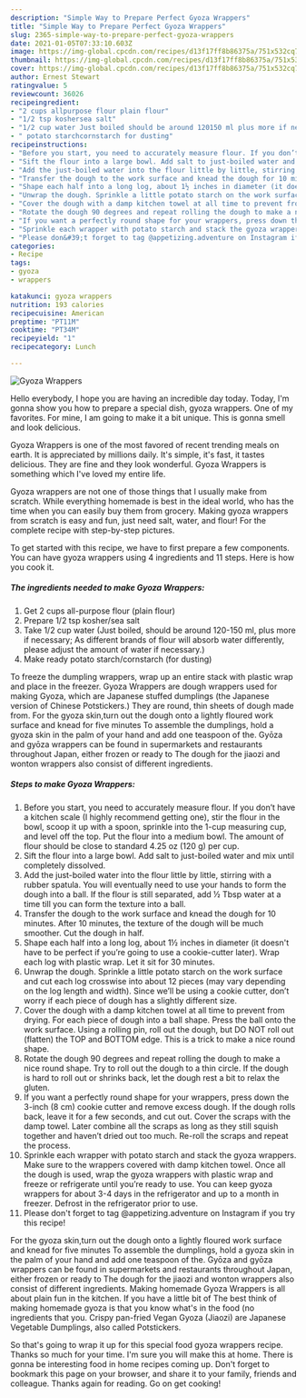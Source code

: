 ```yaml
---
description: "Simple Way to Prepare Perfect Gyoza Wrappers"
title: "Simple Way to Prepare Perfect Gyoza Wrappers"
slug: 2365-simple-way-to-prepare-perfect-gyoza-wrappers
date: 2021-01-05T07:33:10.603Z
image: https://img-global.cpcdn.com/recipes/d13f17ff8b86375a/751x532cq70/gyoza-wrappers-recipe-main-photo.jpg
thumbnail: https://img-global.cpcdn.com/recipes/d13f17ff8b86375a/751x532cq70/gyoza-wrappers-recipe-main-photo.jpg
cover: https://img-global.cpcdn.com/recipes/d13f17ff8b86375a/751x532cq70/gyoza-wrappers-recipe-main-photo.jpg
author: Ernest Stewart
ratingvalue: 5
reviewcount: 36026
recipeingredient:
- "2 cups allpurpose flour plain flour"
- "1/2 tsp koshersea salt"
- "1/2 cup water Just boiled should be around 120150 ml plus more if necessary As different brands of flour will absorb water differently please adjust the amount of water if necessary"
- " potato starchcornstarch for dusting"
recipeinstructions:
- "Before you start, you need to accurately measure flour. If you don’t have a kitchen scale (I highly recommend getting one), stir the flour in the bowl, scoop it up with a spoon, sprinkle into the 1-cup measuring cup, and level off the top. Put the flour into a medium bowl. The amount of flour should be close to standard 4.25 oz (120 g) per cup."
- "Sift the flour into a large bowl. Add salt to just-boiled water and mix until completely dissolved."
- "Add the just-boiled water into the flour little by little, stirring with a rubber spatula. You will eventually need to use your hands to form the dough into a ball. If the flour is still separated, add ½ Tbsp water at a time till you can form the texture into a ball."
- "Transfer the dough to the work surface and knead the dough for 10 minutes. After 10 minutes, the texture of the dough will be much smoother. Cut the dough in half."
- "Shape each half into a long log, about 1½ inches in diameter (it doesn&#39;t have to be perfect if you’re going to use a cookie-cutter later). Wrap each log with plastic wrap. Let it sit for 30 minutes."
- "Unwrap the dough. Sprinkle a little potato starch on the work surface and cut each log crosswise into about 12 pieces (may vary depending on the log length and width). Since we’ll be using a cookie cutter, don’t worry if each piece of dough has a slightly different size."
- "Cover the dough with a damp kitchen towel at all time to prevent from drying. For each piece of dough into a ball shape. Press the ball onto the work surface. Using a rolling pin, roll out the dough, but DO NOT roll out (flatten) the TOP and BOTTOM edge. This is a trick to make a nice round shape."
- "Rotate the dough 90 degrees and repeat rolling the dough to make a nice round shape. Try to roll out the dough to a thin circle. If the dough is hard to roll out or shrinks back, let the dough rest a bit to relax the gluten."
- "If you want a perfectly round shape for your wrappers, press down the 3-inch (8 cm) cookie cutter and remove excess dough. If the dough rolls back, leave it for a few seconds, and cut out. Cover the scraps with the damp towel. Later combine all the scraps as long as they still squish together and haven’t dried out too much. Re-roll the scraps and repeat the process."
- "Sprinkle each wrapper with potato starch and stack the gyoza wrappers. Make sure to the wrappers covered with damp kitchen towel. Once all the dough is used, wrap the gyoza wrappers with plastic wrap and freeze or refrigerate until you’re ready to use. You can keep gyoza wrappers for about 3-4 days in the refrigerator and up to a month in freezer. Defrost in the refrigerator prior to use."
- "Please don&#39;t forget to tag @appetizing.adventure on Instagram if you try this recipe!"
categories:
- Recipe
tags:
- gyoza
- wrappers

katakunci: gyoza wrappers 
nutrition: 193 calories
recipecuisine: American
preptime: "PT11M"
cooktime: "PT34M"
recipeyield: "1"
recipecategory: Lunch

---
```



![Gyoza Wrappers](https://img-global.cpcdn.com/recipes/d13f17ff8b86375a/751x532cq70/gyoza-wrappers-recipe-main-photo.jpg)

Hello everybody, I hope you are having an incredible day today. Today, I'm gonna show you how to prepare a special dish, gyoza wrappers. One of my favorites. For mine, I am going to make it a bit unique. This is gonna smell and look delicious.

Gyoza Wrappers is one of the most favored of recent trending meals on earth. It is appreciated by millions daily. It's simple, it's fast, it tastes delicious. They are fine and they look wonderful. Gyoza Wrappers is something which I've loved my entire life.

Gyoza wrappers are not one of those things that I usually make from scratch. While everything homemade is best in the ideal world, who has the time when you can easily buy them from grocery. Making gyoza wrappers from scratch is easy and fun, just need salt, water, and flour! For the complete recipe with step-by-step pictures.


To get started with this recipe, we have to first prepare a few components. You can have gyoza wrappers using 4 ingredients and 11 steps. Here is how you cook it.

<!--inarticleads1-->

##### The ingredients needed to make Gyoza Wrappers:

1. Get 2 cups all-purpose flour (plain flour)
1. Prepare 1/2 tsp kosher/sea salt
1. Take 1/2 cup water (Just boiled, should be around 120-150 ml, plus more if necessary; As different brands of flour will absorb water differently, please adjust the amount of water if necessary.)
1. Make ready  potato starch/cornstarch (for dusting)


To freeze the dumpling wrappers, wrap up an entire stack with plastic wrap and place in the freezer. Gyoza Wrappers are dough wrappers used for making Gyoza, which are Japanese stuffed dumplings (the Japanese version of Chinese Potstickers.) They are round, thin sheets of dough made from. For the gyoza skin,turn out the dough onto a lightly floured work surface and knead for five minutes To assemble the dumplings, hold a gyoza skin in the palm of your hand and add one teaspoon of the. Gyōza and gyōza wrappers can be found in supermarkets and restaurants throughout Japan, either frozen or ready to The dough for the jiaozi and wonton wrappers also consist of different ingredients. 

<!--inarticleads2-->

##### Steps to make Gyoza Wrappers:

1. Before you start, you need to accurately measure flour. If you don’t have a kitchen scale (I highly recommend getting one), stir the flour in the bowl, scoop it up with a spoon, sprinkle into the 1-cup measuring cup, and level off the top. Put the flour into a medium bowl. The amount of flour should be close to standard 4.25 oz (120 g) per cup.
1. Sift the flour into a large bowl. Add salt to just-boiled water and mix until completely dissolved.
1. Add the just-boiled water into the flour little by little, stirring with a rubber spatula. You will eventually need to use your hands to form the dough into a ball. If the flour is still separated, add ½ Tbsp water at a time till you can form the texture into a ball.
1. Transfer the dough to the work surface and knead the dough for 10 minutes. After 10 minutes, the texture of the dough will be much smoother. Cut the dough in half.
1. Shape each half into a long log, about 1½ inches in diameter (it doesn&#39;t have to be perfect if you’re going to use a cookie-cutter later). Wrap each log with plastic wrap. Let it sit for 30 minutes.
1. Unwrap the dough. Sprinkle a little potato starch on the work surface and cut each log crosswise into about 12 pieces (may vary depending on the log length and width). Since we’ll be using a cookie cutter, don’t worry if each piece of dough has a slightly different size.
1. Cover the dough with a damp kitchen towel at all time to prevent from drying. For each piece of dough into a ball shape. Press the ball onto the work surface. Using a rolling pin, roll out the dough, but DO NOT roll out (flatten) the TOP and BOTTOM edge. This is a trick to make a nice round shape.
1. Rotate the dough 90 degrees and repeat rolling the dough to make a nice round shape. Try to roll out the dough to a thin circle. If the dough is hard to roll out or shrinks back, let the dough rest a bit to relax the gluten.
1. If you want a perfectly round shape for your wrappers, press down the 3-inch (8 cm) cookie cutter and remove excess dough. If the dough rolls back, leave it for a few seconds, and cut out. Cover the scraps with the damp towel. Later combine all the scraps as long as they still squish together and haven’t dried out too much. Re-roll the scraps and repeat the process.
1. Sprinkle each wrapper with potato starch and stack the gyoza wrappers. Make sure to the wrappers covered with damp kitchen towel. Once all the dough is used, wrap the gyoza wrappers with plastic wrap and freeze or refrigerate until you’re ready to use. You can keep gyoza wrappers for about 3-4 days in the refrigerator and up to a month in freezer. Defrost in the refrigerator prior to use.
1. Please don&#39;t forget to tag @appetizing.adventure on Instagram if you try this recipe!


For the gyoza skin,turn out the dough onto a lightly floured work surface and knead for five minutes To assemble the dumplings, hold a gyoza skin in the palm of your hand and add one teaspoon of the. Gyōza and gyōza wrappers can be found in supermarkets and restaurants throughout Japan, either frozen or ready to The dough for the jiaozi and wonton wrappers also consist of different ingredients. Making homemade Gyoza Wrappers is all about plain fun in the kitchen. If you have a little bit of The best think of making homemade gyoza is that you know what&#39;s in the food (no ingredients that you. Crispy pan-fried Vegan Gyoza (Jiaozi) are Japanese Vegetable Dumplings, also called Potstickers. 

So that's going to wrap it up for this special food gyoza wrappers recipe. Thanks so much for your time. I'm sure you will make this at home. There is gonna be interesting food in home recipes coming up. Don't forget to bookmark this page on your browser, and share it to your family, friends and colleague. Thanks again for reading. Go on get cooking!
